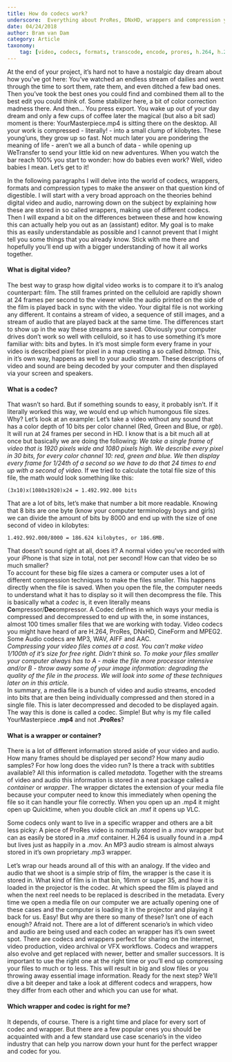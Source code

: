 ```yaml
---
title: How do codecs work?
underscore:  Everything about ProRes, DNxHD, wrappers and compression you’d care about.
date: 04/24/2018
author: Bram van Dam
category: Article
taxonomy:
    tag: [video, codecs, formats, transcode, encode, prores, h.264, h.265, cineform, test]
---
```

At the end of your project, it’s hard not to have a nostalgic day dream about how you’ve got here:  You’ve watched an endless stream of dailies and went through the time to sort them, rate them, and even ditched a few bad ones. Then you’ve took the best ones you could find and combined them all to the best edit you could think of. Some stabilizer here, a bit of color correction madness there. And then… You press export. You wake up out of your day dream and only a few cups of coffee later the magical (but also a bit sad) moment is there: YourMasterpiece.mp4 is sitting there on the desktop. All your work is compressed - literally! - into a small clump of kilobytes. These young’uns, they grow up so fast. Not much later you are pondering the meaning of life - aren’t we all a bunch of data - while opening up WeTransfer to send your little kid on new adventures. When you watch the bar reach 100% you start to wonder: how do babies even work? Well, video babies I mean. Let’s get to it!

In the following paragraphs I will delve into the world of codecs, wrappers, formats and compression types to make the answer on that question kind of digestible. I will start with a very broad approach on the theories behind digital video and audio, narrowing down on the subject by explaining how these are stored in so called wrappers, making use of different codecs. Then I will expand a bit on the differences between these and how knowing this can actually help you out as an (assistant) editor. My goal is to make this as easily understandable as possible and I cannot prevent that I might tell you some things that you already know. Stick with me there and hopefully you’ll end up with a bigger understanding of how it all works together.
#### What is digital video?
The best way to grasp how digital video works is to compare it to it’s analog counterpart: film. The still frames printed on the celluloid are rapidly shown at 24 frames per second to the viewer while the audio printed on the side of the film is played back in sync with the video.  Your digital file is not working any different. It contains a stream of video, a sequence of still images, and a stream of audio that are played back at the same time. The differences start to show up in the way these streams are saved. Obviously your computer drives don’t work so well with celluloid, so it has to use something it’s more familiar with: bits and bytes.
In it’s most simple form every frame in your video is described pixel for pixel in a map creating a so called *bitmap.* This, in it’s own way, happens as well to your audio stream. These descriptions of video and sound are being decoded by your computer and then displayed via your screen and speakers.
#### What is a codec?
That wasn’t so hard. But if something sounds to easy, it probably isn’t. If it literally worked this way,  we would end up which humongous file sizes.  Why? Let’s look at an example:
Let’s take a video without any sound that has a color depth of 10 bits per color channel (Red, Green and Blue, or *rgb*). It will run at 24 frames per second in HD.  I know that is a bit much all at once but basically we are doing the following:
*We take a single frame of video that is 1920 pixels wide and 1080 pixels high. We describe every pixel in 30 bits, for every color channel 10: red, green and blue. We then display every frame for 1/24th of a second so we have to do that 24 times to end up with a second of video.*
If we tried to calculate the total file size of this file, the math would look something like this:
```
(3x10)x(1080x1920)x24 = 1.492.992.000 bits
```
That are a lot of bits, let’s make that number a bit more readable. Knowing that 8 bits are one byte (know your computer terminology boys and girls) we can divide the amount of bits by 8000 and end up with the size of one second of video in kilobytes:

<!-- A computer works in binary code, you know, ones and zeroes. Every one or zero it uses is called a bit. A group of 8 bits is called a byte. We then call a group of 1000 bytes a kilobyte, a group of 1000 kilobytes a megabyte, a group of 1000 megabytes a gigabyte etc. These are shortened and used all over your computer.   
Note that there is a significant difference between the way we shorten a megabyte (MB) and a megabit (Mb). A capital ‘B’ is used when we are talking about bytes, a lowercase ‘b’ when we are talking bits.  The confusion between these two is often exploited by Internet Providers to trick you into thinking you’re getting a faster internet connection (100Mbps = 12.5MBps). If you ever want to convert a megabit to a megabyte you can always divide it by 8 (8 bits is 1 byte, remember!).   -->

```
1.492.992.000/8000 = 186.624 kilobytes, or 186.6MB.
```
That doesn’t sound right at all, does it? A normal video you’ve recorded with your iPhone is that size in total, not per second! How can that video be so much smaller?  
To account for these big file sizes a camera or computer uses a lot of different compression techniques to make the files smaller. This happens directly when the file is saved. When you open the file, the computer needs to understand what it has to display so it will then decompress the file. This is basically what a *codec* is, it even literally means **Co**mpressor/**Dec**ompressor. A Codec defines in which ways your media is compressed and decompressed to end up with the, in some instances, almost 100 times smaller files that we are working with today. Video codecs you might have heard of are H.264, ProRes, DNxHD, CineForm and MPEG2. Some Audio codecs are MP3, WAV, AIFF and AAC.  
_Compressing your video files comes at a cost. You can’t make video 1/100th of it’s size for free right. Didn’t think so. To make your files smaller your computer always has to A - make the file more processor intensive and/or B - throw away some of your image information: degrading the quality of the file in the process. We will look into some of these techniques later on in this article._  
In summary, a media file is a bunch of video and audio streams, encoded into bits that are then being individually compressed and then stored in a single file. This is later decompressed and decoded to be displayed again. The way this is done is called a codec. Simple! But why is my file called YourMasterpiece **.mp4** and not **.ProRes**?

#### What is a wrapper or container?
There is a lot of different information stored aside of your video and audio. How many frames should be displayed per second? How many audio samples? For how long does the video run? Is there a track with subtitles available? All this information is called *metadata*. Together with the streams of video and audio this information is stored in a neat package called a *container* or *wrapper*. The wrapper dictates the extension of your media file because your computer need to know this immediately when opening the file so it can handle your file correctly. When you open up an .mp4 it might open up Quicktime, when you double click an .mxf it opens up VLC.

Some codecs only want to live in a specific wrapper and others are a bit less picky: A piece of ProRes video is normally stored in a .mov wrapper  but can as easily be stored in a .mxf container. H.264 is usually found in a .mp4 but lives just as happily in a .mov. An MP3 audio stream is almost always stored in it’s own proprietary .mp3 wrapper.
   
Let’s wrap our heads around all of this with an analogy. If the video and audio that we shoot is a simple strip of film, the wrapper is the case it is stored in. What kind of film is in that bin, 16mm or super 35, and how it is loaded in the projector is the codec. At which speed the film is played and when the next reel needs to be replaced is described in the metadata. Every time we open a media file on our computer we are actually opening one of these cases and the computer is loading it in the projector and playing it back  for us. Easy!
But why are there so many of these? Isn’t one of each enough? Afraid not. There are a lot of different  scenario’s in which video and audio are being used and each codec an wrapper has it’s own sweet spot. There are codecs and wrappers perfect for sharing on the internet, video production, video archival or VFX workflows. Codecs and wrappers also evolve and get replaced with newer, better and smaller successors. It is important to use the right one at the right time or you’ll end up compressing your files to much or to less. This will result in big and slow files or you throwing away essential image information.
Ready for the next step? We’ll dive a bit deeper and take a look at different codecs and wrappers, how they differ from each other and which you can use for what.

#### Which wrapper and codec is right for me?
It depends, of course. There is a right time and place for every sort of codec and wrapper. But there are a few popular ones you should be acquainted with and a few standard use case scenario’s in the video industry that can help you narrow down your hunt for the perfect wrapper and codec for you.
